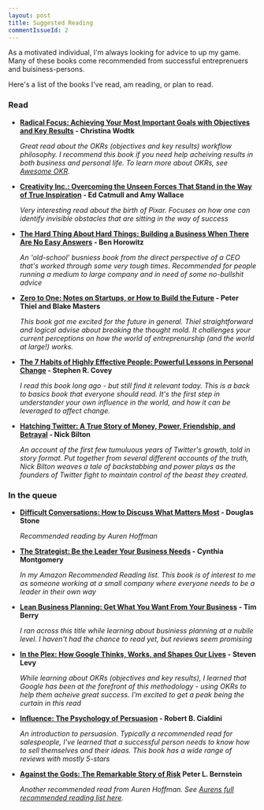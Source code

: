 ```yaml
---
layout: post
title: Suggested Reading
commentIssueId: 2
---
```


As a motivated individual, I'm always looking for advice to up my game. Many of these books come recommended from successful entreprenuers and buisiness-persons.

Here's a list of the books I've read, am reading, or plan to read.

### Read

* **[Radical Focus: Achieving Your Most Important Goals with Objectives and Key Results](http://amzn.to/2q8v7Ql) - Christina Wodtk**

	*Great read about the OKRs (objectives and key results) workflow philosophy. I recommend this book if you need help acheiving results in both business and personal life. To learn more about OKRs, see [Awesome OKR](https://github.com/domenicosolazzo/awesome-okr).*

* **[Creativity Inc.: Overcoming the Unseen Forces That Stand in the Way of True Inspiration](http://amzn.to/2EtetxN) - Ed Catmull and Amy Wallace**

	*Very interesting read about the birth of Pixar. Focuses on how one can identify invisible obstacles that are sitting in the way of success*

* **[The Hard Thing About Hard Things: Building a Business When There Are No Easy Answers](http://amzn.to/2CC0nK3) - Ben Horowitz**

	*An 'old-school' busniess book from the direct perspective of a CEO that's worked through some very tough times. Recommended for people running a medium to large company and in need of some no-bullshit advice*

* **[Zero to One: Notes on Startups, or How to Build the Future](http://amzn.to/2ErdYEF) - Peter Thiel and Blake Masters**

	*This book got me excited for the future in general. Thiel straightforward and logical advise about breaking the thought mold. It challenges your current perceptions on how the world of entreprenurship (and the world at large!) works.*

* **[The 7 Habits of Highly Effective People: Powerful Lessons in Personal Change](http://amzn.to/2lAuDwK) - Stephen R. Covey**

	*I read this book long ago - but still find it relevant today. This is a back to basics book that everyone should read. It's the first step in understander your own influence in the world, and how it can be leveraged to affect change.*

* **[Hatching Twitter: A True Story of Money, Power, Friendship, and Betrayal](http://amzn.to/2C52Prp) - Nick Bilton**

	*An account of the first few tumuluous years of Twitter's growth, told in story format. Put together from several different accounts of the truth, Nick Bilton weaves a tale of backstabbing and power plays as the founders of Twitter fight to maintain control of the beast they created.*

### In the queue

* **[Difficult Conversations: How to Discuss What Matters Most](http://amzn.to/2CzA872) - Douglas Stone**

	*Recommended reading by Auren Hoffman*

* **[The Strategist: Be the Leader Your Business Needs](http://amzn.to/2CrIbFn) - Cynthia Montgomery**

	*In my Amazon Recommended Reading list. This book is of interest to me as someone working at a small company where everyone needs to be a leader in their own way*

* **[Lean Business Planning: Get What You Want From Your Business](http://amzn.to/2qbum96) - Tim Berry**

	*I ran across this title while learning about businiess planning at a nubile level. I haven't had the chance to read yet, but reviews seem promising*

* **[In the Plex: How Google Thinks, Works, and Shapes Our Lives](http://amzn.to/2CmPv63) - Steven Levy**

	*While learning about OKRs (objectives and key results), I learned that Google has been at the forefront of this methodology - using OKRs to help them acheive great success. I'm excited to get a peak being the curtain in this read*

* **[Influence: The Psychology of Persuasion](http://amzn.to/2q8zf2N) - Robert B. Cialdini**

	*An introduction to persuasion. Typically a recommended read for salespeople, I've learned that a successful person needs to know how to sell themselves and their ideas. This book has a wide range of reviews with mostly 5-stars*

* **[Against the Gods: The Remarkable Story of Risk](http://amzn.to/2qbu8yP) Peter L. Bernstein** 

	*Another recommended read from Auren Hoffman. See [Aurens full recommended reading list here](http://blog.summation.net/2013/03/my-reading-list.html).*

